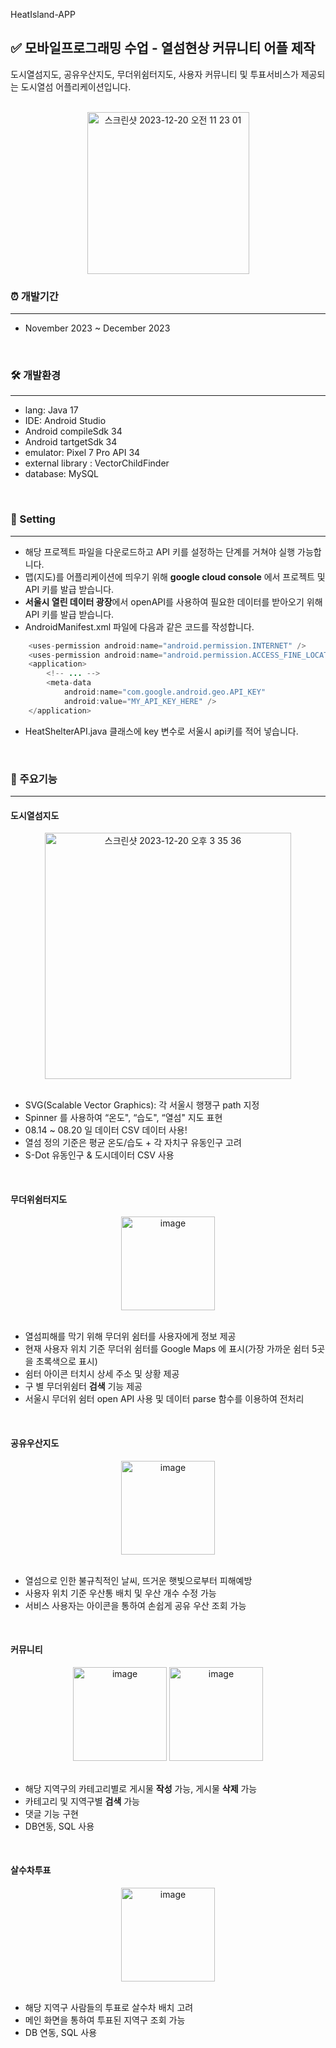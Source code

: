 HeatIsland-APP

## ✅ 모바일프로그래밍 수업 - 열섬현상 커뮤니티 어플 제작
도시열섬지도, 공유우산지도, 무더위쉼터지도, 사용자 커뮤니티 및 투표서비스가 제공되는 도시열섬 어플리케이션입니다.
<br><br>
<div align="center">
<img width="259" alt="스크린샷 2023-12-20 오전 11 23 01" src="https://github.com/ffe4el/HeatIsland-APP/assets/93892724/ba8e12d9-2b7c-4fa5-a43d-f2f2c9a12716"></div>

### ⏰ 개발기간
---
- November 2023 ~ December 2023
<br>

### 🛠️ 개발환경 
---
- lang: Java 17
- IDE: Android Studio
- Android compileSdk 34
- Android tartgetSdk 34
- emulator: Pixel 7 Pro API 34
- external library : VectorChildFinder
- database: MySQL
<br>

### 🧭 Setting
---
- 해당 프로젝트 파일을 다운로드하고 API 키를 설정하는 단계를 거쳐야 실행 가능합니다.
- 맵(지도)를 어플리케이션에 띄우기 위해 **google cloud console** 에서 프로젝트 및 API 키를 발급 받습니다.
- **서울시 열린 데이터 광장**에서 openAPI를 사용하여 필요한 데이터를 받아오기 위해 API 키를 발급 받습니다. 
- AndroidManifest.xml 파일에 다음과 같은 코드를 작성합니다.
```java
    <uses-permission android:name="android.permission.INTERNET" />
    <uses-permission android:name="android.permission.ACCESS_FINE_LOCATION" />
    <application>
        <!-- ... -->
        <meta-data
            android:name="com.google.android.geo.API_KEY"
            android:value="MY_API_KEY_HERE" />
    </application> 
```
- HeatShelterAPI.java 클래스에 key 변수로 서울시 api키를 적어 넣습니다.
<br>

### 📌 주요기능
---
#### 도시열섬지도
<div align="center">
<img width="394" alt="스크린샷 2023-12-20 오후 3 35 36" src="https://github.com/ffe4el/HeatIsland-APP/assets/93892724/78f64844-b3d6-4fdc-bf64-91cd692a0861"></div>
<br>

- SVG(Scalable Vector Graphics): 각 서울시 행쟁구 path 지정
- Spinner 를 사용하여 “온도", “습도", “열섬" 지도 표현
- 08.14 ~ 08.20 일 데이터 CSV  데이터 사용!
- 열섬 정의 기준은 평균 온도/습도 + 각 자치구 유동인구 고려
- S-Dot  유동인구 & 도시데이터 CSV 사용 
<br>

#### 무더위쉼터지도
<div align="center"><img width="150" alt="image" src="https://github.com/ffe4el/HeatIsland-APP/assets/93892724/4555303d-99dd-4d3c-826b-992b5a22b46f"></div>
<br>

- 열섬피해를 막기 위해 무더위 쉼터를 사용자에게 정보 제공
- 현재 사용자 위치 기준 무더위 쉼터를 Google Maps 에 표시(가장 가까운 쉼터 5곳을 초록색으로 표시)
- 쉼터 아이콘 터치시 상세 주소 및 상황 제공
- 구 별 무더위쉼터 **검색** 기능 제공
- 서울시 무더위 쉼터 open API 사용 및 데이터 parse 함수를 이용하여 전처리
<br>

#### 공유우산지도
<div align="center"><img width="150" alt="image" src="https://github.com/ffe4el/HeatIsland-APP/assets/93892724/bd1a982b-ebf2-4cd7-82a5-c30382257702"></div>
<br>

- 열섬으로 인한 불규칙적인 날씨, 뜨거운 햇빛으로부터 피해예방
- 사용자 위치 기준 우산통 배치 및 우산 개수 수정 가능
- 서비스 사용자는 아이콘을 통하여 손쉽게 공유 우산 조회 가능
<br>

#### 커뮤니티
<div align="center"><img width="150" alt="image" src="https://github.com/ffe4el/HeatIsland-APP/assets/93892724/b60fc066-80eb-457f-8cea-856827bf2e02">
<img width="150" alt="image" src="https://github.com/ffe4el/HeatIsland-APP/assets/93892724/8c24545e-9778-4d57-b77b-30ce439b641a"></div>
<br>

- 해당 지역구의 카테고리별로 게시물 **작성** 가능, 게시물 **삭제** 가능
- 카테고리 및 지역구별 **검색** 가능
- 댓글 기능 구현
- DB연동, SQL 사용
<br>

#### 살수차투표
<div align="center"><img width="150" alt="image" src="https://github.com/ffe4el/HeatIsland-APP/assets/93892724/f80818e9-a0ce-4257-a584-f442cf8e7172"></div>
<br>

- 해당 지역구 사람들의 투표로 살수차 배치 고려
- 메인 화면을 통하여 투표된 지역구 조회 가능
- DB 연동, SQL 사용





